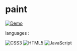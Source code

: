 # paint


[![Demo](https://img.shields.io/badge/Demo-1572B6?logoColor=white&style=flat-square)](https://z4r3i.github.io/paint/)

languages :
 
![CSS3](https://img.shields.io/badge/CSS3-1572B6?logo=CSS3&logoColor=white&style=for-the-badge)
![HTML5](https://img.shields.io/badge/HTML5-E34F26?logo=HTML5&logoColor=white&style=for-the-badge)
![JavaScript](https://img.shields.io/badge/JavaScript-F7DF1E?logo=JavaScript&logoColor=black&style=for-the-badge)
